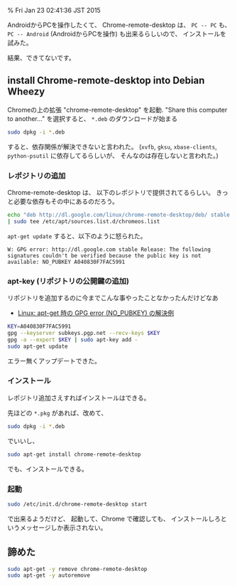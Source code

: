 % Fri Jan 23 02:41:36 JST 2015

AndroidからPCを操作したくて、
Chrome-remote-desktop
は、
`PC -- PC`
も、
`PC -- Android` (AndroidからPCを操作)
も出来るらしいので、
インストールを試みた。

結果、できてないです。

## install Chrome-remote-desktop into Debian Wheezy

Chromeの上の拡張 "chrome-remote-desktop" を起動.
"Share this computer to another..." を選択すると、
`*.deb`
のダウンロードが始まる

```bash
sudo dpkg -i *.deb
```

すると、依存関係が解決できないと言われた。
(`xvfb`, `gksu`, `xbase-clients`, `python-psutil` に依存してるらしいが、
そんなのは存在しないと言われた。)

### レポジトリの追加

Chrome-remote-desktop は、
以下のレポジトリで提供されてるらしい。
きっと必要な依存もその中にあるのだろう。

```bash
echo "deb http://dl.google.com/linux/chrome-remote-desktop/deb/ stable main" \
| sudo tee /etc/apt/sources.list.d/chromeos.list
```

`apt-get update` すると、以下のように怒られた。

```
W: GPG error: http://dl.google.com stable Release: The following signatures couldn't be verified because the public key is not available: NO_PUBKEY A040830F7FAC5991
```

### apt-key (リポジトリの公開鍵の追加)


リポジトリを追加するのに今までこんな事やったことなかったんだけどなあ

- [Linux: apt-get 時の GPG error (NO_PUBKEY) の解決例](http://www.yukun.info/blog/2014/01/linux-apt-get-gpg-error-no-pubkey.html)

```bash
KEY=A040830F7FAC5991
gpg --keyserver subkeys.pgp.net --recv-keys $KEY
gpg -a --export $KEY | sudo apt-key add -
sudo apt-get update
```

エラー無くアップデートできた。

### インストール

レポジトリ追加さえすればインストールはできる。

先ほどの `*.pkg` があれば、改めて、

```bash
sudo dpkg -i *.deb
```

でいいし、

```bash
sudo apt-get install chrome-remote-desktop
```

でも、インストールできる。

### 起動

```bash
sudo /etc/init.d/chrome-remote-desktop start
```

で出来るようだけど、
起動して、Chrome で確認しても、
インストールしろというメッセージしか表示されない。

## 諦めた

```bash
sudo apt-get -y remove chrome-remote-desktop
sudo apt-get -y autoremove
```

